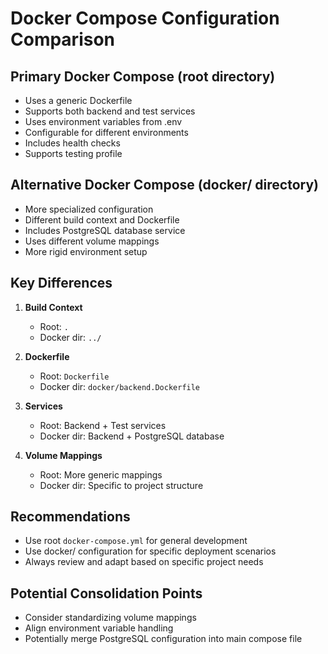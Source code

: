 # Docker Compose Configuration Comparison

## Primary Docker Compose (root directory)
- Uses a generic Dockerfile
- Supports both backend and test services
- Uses environment variables from .env
- Configurable for different environments
- Includes health checks
- Supports testing profile

## Alternative Docker Compose (docker/ directory)
- More specialized configuration
- Different build context and Dockerfile
- Includes PostgreSQL database service
- Uses different volume mappings
- More rigid environment setup

## Key Differences
1. **Build Context**
   - Root: `.`
   - Docker dir: `../`

2. **Dockerfile**
   - Root: `Dockerfile`
   - Docker dir: `docker/backend.Dockerfile`

3. **Services**
   - Root: Backend + Test services
   - Docker dir: Backend + PostgreSQL database

4. **Volume Mappings**
   - Root: More generic mappings
   - Docker dir: Specific to project structure

## Recommendations
- Use root `docker-compose.yml` for general development
- Use docker/ configuration for specific deployment scenarios
- Always review and adapt based on specific project needs

## Potential Consolidation Points
- Consider standardizing volume mappings
- Align environment variable handling
- Potentially merge PostgreSQL configuration into main compose file